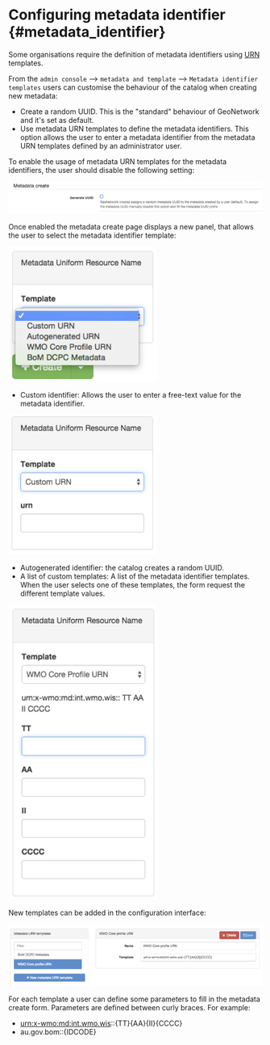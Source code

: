 # Configuring metadata identifier {#metadata_identifier}

Some organisations require the definition of metadata identifiers using [URN](https://en.wikipedia.org/wiki/Uniform_Resource_Name) templates.

From the `admin console` --> `metadata and template` --> `Metadata identifier templates` users can customise the behaviour of the catalog when creating new metadata:

-   Create a random UUID. This is the "standard" behaviour of GeoNetwork and it's set as default.
-   Use metadata URN templates to define the metadata identifiers. This option allows the user to enter a metadata identifier from the metadata URN templates defined by an administrator user.

To enable the usage of metadata URN templates for the metadata identifiers, the user should disable the following setting:

![](img/mit-setting.png)

Once enabled the metadata create page displays a new panel, that allows the user to select the metadata identifier template:

![](img/mit-choice.png)

-   Custom identifier: Allows the user to enter a free-text value for the metadata identifier.

![](img/mit-custom.png)

-   Autogenerated identifier: the catalog creates a random UUID.
-   A list of custom templates: A list of the metadata identifier templates. When the user selects one of these templates, the form request the different template values.

![](img/mit-customform.png)

New templates can be added in the configuration interface:

![](img/mit-config.png)

For each template a user can define some parameters to fill in the metadata create form. Parameters are defined between curly braces. For example:

-   <urn:x-wmo:md:int.wmo.wis>::{TT}{AA}{II}{CCCC}
-   au.gov.bom::{IDCODE}
